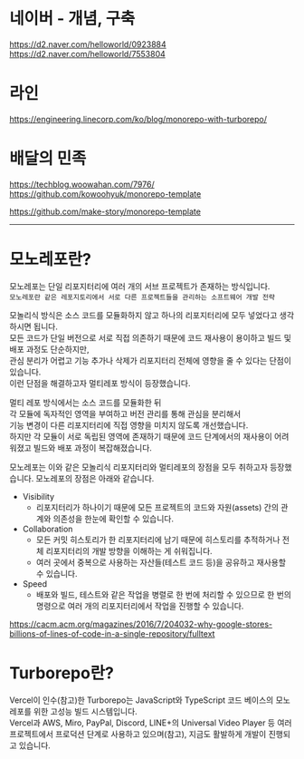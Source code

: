 # 네이버 - 개념, 구축
https://d2.naver.com/helloworld/0923884   
https://d2.naver.com/helloworld/7553804   

# 라인
https://engineering.linecorp.com/ko/blog/monorepo-with-turborepo/   

# 배달의 민족
https://techblog.woowahan.com/7976/  
https://github.com/kowoohyuk/monorepo-template  
  
https://github.com/make-story/monorepo-template   

-----

# 모노레포란?
모노레포는 단일 리포지터리에 여러 개의 서브 프로젝트가 존재하는 방식입니다.  
`모노레포란 같은 레포지토리에서 서로 다른 프로젝트들을 관리하는 소프트웨어 개발 전략`  
  
모놀리식 방식은 소스 코드를 모듈화하지 않고 하나의 리포지터리에 모두 넣었다고 생각하시면 됩니다.   
모든 코드가 단일 버전으로 서로 직접 의존하기 때문에 코드 재사용이 용이하고 빌드 및 배포 과정도 단순하지만,   
관심 분리가 어렵고 기능 추가나 삭제가 리포지터리 전체에 영향을 줄 수 있다는 단점이 있습니다.   
이런 단점을 해결하고자 멀티레포 방식이 등장했습니다.  
  
멀티 레포 방식에서는 소스 코드를 모듈화한 뒤   
각 모듈에 독자적인 영역을 부여하고 버전 관리를 통해 관심을 분리해서  
기능 변경이 다른 리포지터리에 직접 영향을 미치지 않도록 개선했습니다.  
하지만 각 모듈이 서로 독립된 영역에 존재하기 때문에 코드 단계에서의 재사용이 어려워졌고 빌드와 배포 과정이 복잡해졌습니다.  

모노레포는 이와 같은 모놀리식 리포지터리와 멀티레포의 장점을 모두 취하고자 등장했습니다. 모노레포의 장점은 아래와 같습니다.  
- Visibility
    - 리포지터리가 하나이기 때문에 모든 프로젝트의 코드와 자원(assets) 간의 관계와 의존성을 한눈에 확인할 수 있습니다.
- Collaboration
    - 모든 커밋 히스토리가 한 리포지터리에 남기 때문에 히스토리를 추적하거나 전체 리포지터리의 개발 방향을 이해하는 게 쉬워집니다.
    - 여러 곳에서 중복으로 사용하는 자산들(테스트 코드 등)을 공유하고 재사용할 수 있습니다.
- Speed
    - 배포와 빌드, 테스트와 같은 작업을 병렬로 한 번에 처리할 수 있으므로 한 번의 명령으로 여러 개의 리포지터리에서 작업을 진행할 수 있습니다.

https://cacm.acm.org/magazines/2016/7/204032-why-google-stores-billions-of-lines-of-code-in-a-single-repository/fulltext  

# Turborepo란?
Vercel이 인수(참고)한 Turborepo는 JavaScript와 TypeScript 코드 베이스의 모노레포를 위한 고성능 빌드 시스템입니다.  
Vercel과 AWS, Miro, PayPal, Discord, LINE+의 Universal Video Player 등 여러 프로젝트에서 프로덕션 단계로 사용하고 있으며(참고), 지금도 활발하게 개발이 진행되고 있습니다.  